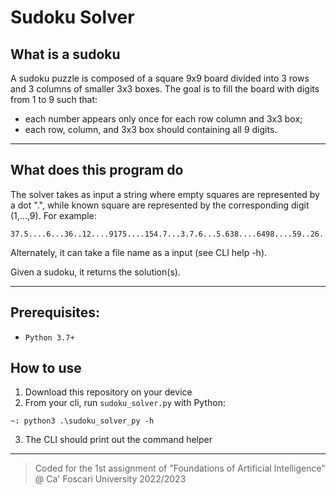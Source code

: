 # Sudoku Solver

## What is a sudoku 

A sudoku puzzle is composed of a square 9x9 board divided into 3 rows and 3 columns of smaller 3x3 boxes. The goal is to fill the board with digits from 1 to 9 such that:
- each number appears only once for each row column and 3x3 box;
- each row, column, and 3x3 box should containing all 9 digits.

---

## What does this program do
The solver takes as input a string where empty squares are represented by a dot ".", while known square are represented by the corresponding digit (1,...,9). For example:

```
37.5....6...36..12....9175....154.7...3.7.6...5.638....6498....59..26...2....5.64
```

Alternately, it can take a file name as a input (see CLI help -h).

Given a sudoku, it returns the solution(s).

---

## Prerequisites:
- `Python 3.7+`


## How to use

1. Download this repository on your device
2. From your cli, run `sudoku_solver.py` with Python:

```
~: python3 .\sudoku_solver_py -h
```

3. The CLI should print out the command helper

---

> Coded for the 1st assignment of "Foundations of Artificial Intelligence" @ Ca' Foscari University 2022/2023
